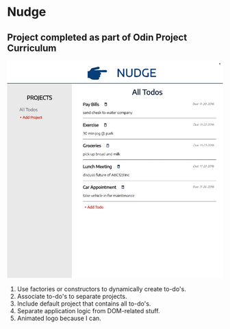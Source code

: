 # Nudge

## Project completed as part of Odin Project Curriculum

![to-do list](nudge.png)

1.  Use factories or constructors to dynamically create to-do's.
2.  Associate to-do's to separate projects.
3.  Include default project that contains all to-do's.
4.  Separate application logic from DOM-related stuff.
5.  Animated logo because I can.
